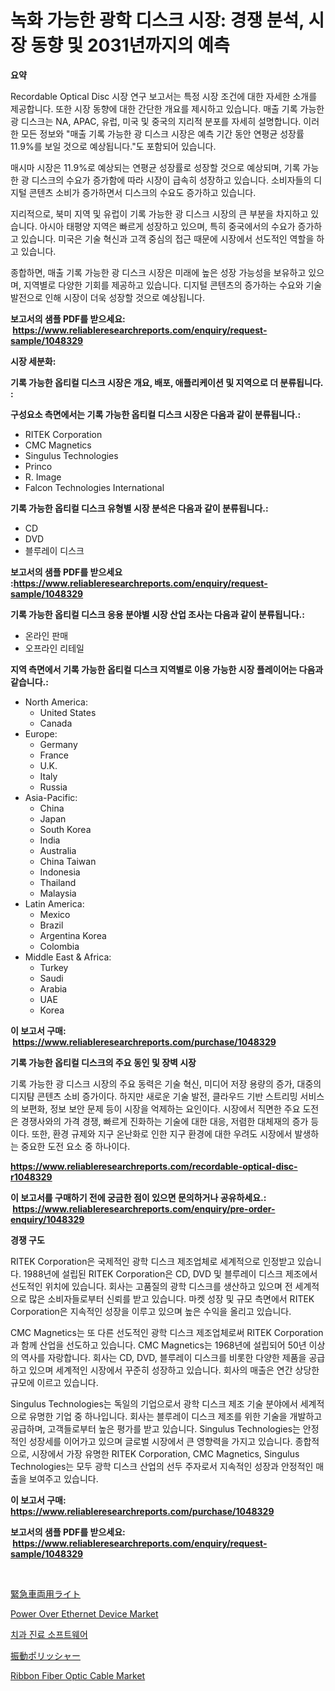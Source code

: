 <p><h1>녹화 가능한 광학 디스크 시장: 경쟁 분석, 시장 동향 및 2031년까지의 예측</h1></p><p><strong>요약</strong></p>
<p><p>Recordable Optical Disc 시장 연구 보고서는 특정 시장 조건에 대한 자세한 소개를 제공합니다. 또한 시장 동향에 대한 간단한 개요를 제시하고 있습니다. 매출 기록 가능한 광 디스크는 NA, APAC, 유럽, 미국 및 중국의 지리적 분포를 자세히 설명합니다. 이러한 모든 정보와 "매출 기록 가능한 광 디스크 시장은 예측 기간 동안 연평균 성장률 11.9%를 보일 것으로 예상됩니다."도 포함되어 있습니다.</p><p>매시마 시장은 11.9%로 예상되는 연평균 성장률로 성장할 것으로 예상되며, 기록 가능한 광 디스크의 수요가 증가함에 따라 시장이 급속히 성장하고 있습니다. 소비자들의 디지털 콘텐츠 소비가 증가하면서 디스크의 수요도 증가하고 있습니다.</p><p>지리적으로, 북미 지역 및 유럽이 기록 가능한 광 디스크 시장의 큰 부분을 차지하고 있습니다. 아시아 태평양 지역은 빠르게 성장하고 있으며, 특히 중국에서의 수요가 증가하고 있습니다. 미국은 기술 혁신과 고객 중심의 접근 때문에 시장에서 선도적인 역할을 하고 있습니다.</p><p>종합하면, 매출 기록 가능한 광 디스크 시장은 미래에 높은 성장 가능성을 보유하고 있으며, 지역별로 다양한 기회를 제공하고 있습니다. 디지털 콘텐츠의 증가하는 수요와 기술 발전으로 인해 시장이 더욱 성장할 것으로 예상됩니다.</p></p>
<p><strong>보고서의 샘플 PDF를 받으세요: &nbsp;<a href="https://www.reliableresearchreports.com/enquiry/request-sample/1048329">https://www.reliableresearchreports.com/enquiry/request-sample/1048329</a></strong></p>
<p><strong>시장 세분화:</strong></p>
<p><strong> 기록 가능한 옵티컬 디스크 시장은 개요, 배포, 애플리케이션 및 지역으로 더 분류됩니다. :</strong></p>
<p><strong>구성요소 측면에서는 기록 가능한 옵티컬 디스크 시장은 다음과 같이 분류됩니다.:</strong></p>
<p><ul><li>RITEK Corporation</li><li>CMC Magnetics</li><li>Singulus Technologies</li><li>Princo</li><li>R. Image</li><li>Falcon Technologies International</li></ul></p>
<p><strong> 기록 가능한 옵티컬 디스크 유형별 시장 분석은 다음과 같이 분류됩니다.:</strong></p>
<p><ul><li>CD</li><li>DVD</li><li>블루레이 디스크</li></ul></p>
<p><strong>보고서의 샘플 PDF를 받으세요 :<a href="https://www.reliableresearchreports.com/enquiry/request-sample/1048329">https://www.reliableresearchreports.com/enquiry/request-sample/1048329</a></strong></p>
<p><strong> 기록 가능한 옵티컬 디스크 응용 분야별 시장 산업 조사는 다음과 같이 분류됩니다.:</strong></p>
<p><ul><li>온라인 판매</li><li>오프라인 리테일</li></ul></p>
<p><strong>지역 측면에서 기록 가능한 옵티컬 디스크 지역별로 이용 가능한 시장 플레이어는 다음과 같습니다.:</strong></p>
<p><ul>
    <li>
        North America:
        <ul>
            <li>United States</li>
            <li>Canada</li>
        </ul>
    </li>
    <li>
        Europe:
        <ul>
            <li>Germany</li>
            <li>France</li>
            <li>U.K.</li>
            <li>Italy</li>
            <li>Russia</li>
        </ul>
    </li>
    <li>
        Asia-Pacific:
        <ul>
            <li>China</li>
            <li>Japan</li>
            <li>South Korea</li>
            <li>India</li>
            <li>Australia</li>
            <li>China Taiwan</li>
            <li>Indonesia</li>
            <li>Thailand</li>
            <li>Malaysia</li>
        </ul>
    </li>
    <li>
        Latin America:
        <ul>
            <li>Mexico</li>
            <li>Brazil</li>
            <li>Argentina Korea</li>
            <li>Colombia</li>
        </ul>
    </li>
    <li>
        Middle East & Africa:
        <ul>
            <li>Turkey</li>
            <li>Saudi</li>
            <li>Arabia</li>
            <li>UAE</li>
            <li>Korea</li>
        </ul>
    </li>
    </ul></p>
<p><strong>이 보고서 구매: &nbsp;<a href="https://www.reliableresearchreports.com/purchase/1048329">https://www.reliableresearchreports.com/purchase/1048329</a></strong></p>
<p><strong>기록 가능한 옵티컬 디스크의 주요 동인 및 장벽 시장</strong></p>
<p><p>기록 가능한 광 디스크 시장의 주요 동력은 기술 혁신, 미디어 저장 용량의 증가, 대중의 디지턈 콘텐츠 소비 증가이다. 하지만 새로운 기술 발전, 클라우드 기반 스트리밍 서비스의 보편화, 정보 보안 문제 등이 시장을 억제하는 요인이다. 시장에서 직면한 주요 도전은 경쟁사와의 가격 경쟁, 빠르게 진화하는 기술에 대한 대응, 저렴한 대체재의 증가 등이다. 또한, 환경 규제와 지구 온난화로 인한 지구 환경에 대한 우려도 시장에서 발생하는 중요한 도전 요소 중 하나이다.</p></p>
<p><strong><a href="https://www.reliableresearchreports.com/recordable-optical-disc-r1048329">https://www.reliableresearchreports.com/recordable-optical-disc-r1048329</a></strong></p>
<p><strong>이 보고서를 구매하기 전에 궁금한 점이 있으면 문의하거나 공유하세요.: &nbsp;<a href="https://www.reliableresearchreports.com/enquiry/pre-order-enquiry/1048329">https://www.reliableresearchreports.com/enquiry/pre-order-enquiry/1048329</a></strong></p>
<p><strong>경쟁 구도</strong></p>
<p><p>RITEK Corporation은 국제적인 광학 디스크 제조업체로 세계적으로 인정받고 있습니다. 1988년에 설립된 RITEK Corporation은 CD, DVD 및 블루레이 디스크 제조에서 선도적인 위치에 있습니다. 회사는 고품질의 광학 디스크를 생산하고 있으며 전 세계적으로 많은 소비자들로부터 신뢰를 받고 있습니다. 마켓 성장 및 규모 측면에서 RITEK Corporation은 지속적인 성장을 이루고 있으며 높은 수익을 올리고 있습니다.</p><p>CMC Magnetics는 또 다른 선도적인 광학 디스크 제조업체로써 RITEK Corporation과 함께 산업을 선도하고 있습니다. CMC Magnetics는 1968년에 설립되어 50년 이상의 역사를 자랑합니다. 회사는 CD, DVD, 블루레이 디스크를 비롯한 다양한 제품을 공급하고 있으며 세계적인 시장에서 꾸준히 성장하고 있습니다. 회사의 매출은 연간 상당한 규모에 이르고 있습니다.</p><p>Singulus Technologies는 독일의 기업으로서 광학 디스크 제조 기술 분야에서 세계적으로 유명한 기업 중 하나입니다. 회사는 블루레이 디스크 제조를 위한 기술을 개발하고 공급하며, 고객들로부터 높은 평가를 받고 있습니다. Singulus Technologies는 안정적인 성장세를 이어가고 있으며 글로벌 시장에서 큰 영향력을 가지고 있습니다. 종합적으로, 시장에서 가장 유명한 RITEK Corporation, CMC Magnetics, Singulus Technologies는 모두 광학 디스크 산업의 선두 주자로서 지속적인 성장과 안정적인 매출을 보여주고 있습니다.</p></p>
<p><strong>이 보고서 구매: &nbsp; <a href="https://www.reliableresearchreports.com/purchase/1048329">https://www.reliableresearchreports.com/purchase/1048329</a></strong></p>
<p><strong>보고서의 샘플 PDF를 받으세요: &nbsp;<a href="https://www.reliableresearchreports.com/enquiry/request-sample/1048329">https://www.reliableresearchreports.com/enquiry/request-sample/1048329</a></strong><strong></strong></p>
<p>&nbsp;</p>
<p><p><a href="https://medium.com/@karinaokon69/%E7%B7%8A%E6%80%A5%E8%BB%8A%E4%B8%A1%E7%81%AF%E5%B8%82%E5%A0%B4%E8%AA%BF%E6%9F%BB%E3%83%AC%E3%83%9D%E3%83%BC%E3%83%88-%E3%81%9D%E3%81%AE%E6%AD%B4%E5%8F%B2%E3%81%A8%E4%BA%88%E6%B8%AC2024%E5%B9%B4%E3%81%8B%E3%82%892031%E5%B9%B4%E3%81%BE%E3%81%A7-6ecce1d7f525">緊急車両用ライト</a></p><p><a href="https://github.com/peachesmcdowel1/Market-Research-Report-List-2/blob/main/power-over-ethernet-device-market.md">Power Over Ethernet Device Market</a></p><p><a href="https://medium.com/@thadnader1941/%EC%B9%98%EA%B3%BC-%EC%A7%84%EB%A3%8C-%EC%86%8C%ED%94%84%ED%8A%B8%EC%9B%A8%EC%96%B4-%EC%8B%9C%EC%9E%A5-%EB%8F%99%ED%96%A5-%EB%B0%8F-%EC%8B%9C%EC%9E%A5-%EB%B6%84%EC%84%9D%EC%9D%80-2024-2031%EB%85%84%EA%B9%8C%EC%A7%80-%EC%98%88%EC%B8%A1%EB%90%A9%EB%8B%88%EB%8B%A4-91f6bc9ae48c">치과 진료 소프트웨어</a></p><p><a href="https://medium.com/@craigurcottrte8/%E6%8C%AF%E5%8B%95%E3%83%9D%E3%83%AA%E3%83%83%E3%82%B7%E3%83%A3%E3%83%BC%E5%B8%82%E5%A0%B4%E3%81%AE%E8%A6%8F%E6%A8%A1-cagr-%E3%83%88%E3%83%AC%E3%83%B3%E3%83%892024-2030-bd8bae80be20">振動ポリッシャー</a></p><p><a href="https://github.com/edytherolanlouisejk1miz0wig/Market-Research-Report-List-2/blob/main/ribbon-fiber-optic-cable-market.md">Ribbon Fiber Optic Cable Market</a></p></p>